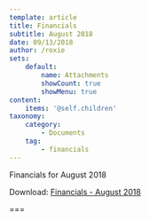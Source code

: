 ```yaml
---
template: article
title: Financials
subtitle: August 2018
date: 09/13/2018
author: /roxie
sets:
    default:
        name: Attachments
        showCount: true
        showMenu: true
content:
    items: '@self.children'
taxonomy:
    category: 
        - Documents
    tag: 
        - financials
---
```


Financials for August 2018

Download: [Financials - August 2018](2018-08-financials.pdf)

===


